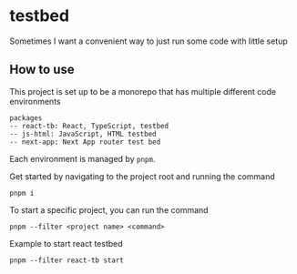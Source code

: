 # testbed

Sometimes I want a convenient way to just run some code with little setup

## How to use

This project is set up to be a monorepo that has multiple different code environments

```
packages
-- react-tb: React, TypeScript, testbed
-- js-html: JavaScript, HTML testbed
-- next-app: Next App router test bed
```

Each environment is managed by `pnpm`.

Get started by navigating to the project root and running the command

```
pnpm i
```

To start a specific project, you can run the command

```
pnpm --filter <project name> <command>
```

Example to start react testbed

```
pnpm --filter react-tb start
```
